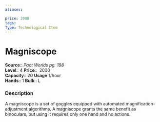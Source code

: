 ```yaml
---
aliases: 

price: 2000
tags: 
Type: Technological Item
---
```


# Magniscope

**Source**:: _Pact Worlds pg. 198_  
**Level**:: 4
**Price**::  2000  
**Capacity**:: 20 **Usage** 1/hour  
**Hands**:: 1
**Bulk**:: L

### Description

A magniscope is a set of goggles equipped with automated magnification-adjustment algorithms. A magniscope grants the same benefit as binoculars, but using it requires only one hand and no actions.
